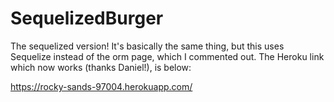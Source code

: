 # SequelizedBurger

The sequelized version! It's basically the same thing, but this uses Sequelize instead of the orm page, which I commented out. The Heroku link which now works (thanks Daniel!), is below: 

https://rocky-sands-97004.herokuapp.com/
